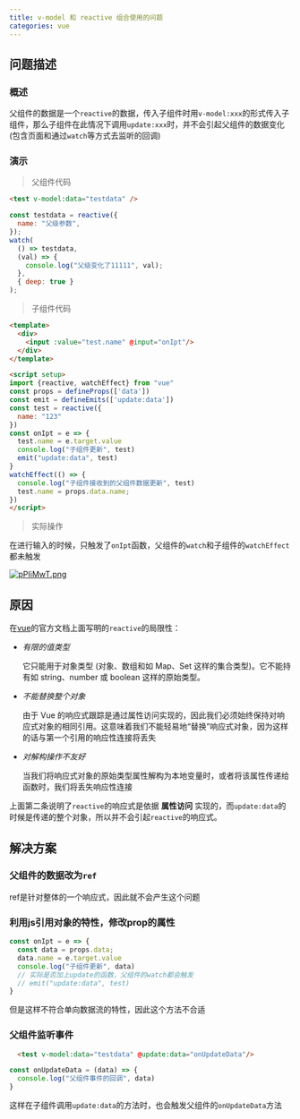 ```yaml
---
title: v-model 和 reactive 组合使用的问题
categories: vue
---
```


## 问题描述

### 概述

父组件的数据是一个`reactive`的数据，传入子组件时用`v-model:xxx`的形式传入子组件，那么子组件在此情况下调用`update:xxx`时，并不会引起父组件的数据变化(包含页面和通过`watch`等方式去监听的回调)

### 演示

> 父组件代码

```html
<test v-model:data="testdata" />
```

```js
const testdata = reactive({
  name: "父级参数",
});
watch(
  () => testdata,
  (val) => {
    console.log("父级变化了11111", val);
  },
  { deep: true }
);
```

> 子组件代码

```html
<template>
  <div>
    <input :value="test.name" @input="onIpt"/>
  </div>
</template>

<script setup>
import {reactive, watchEffect} from "vue"
const props = defineProps(['data'])
const emit = defineEmits(['update:data'])
const test = reactive({
  name: "123"
})
const onIpt = e => {
  test.name = e.target.value
  console.log("子组件更新", test)
  emit("update:data", test)
}
watchEffect(() => {
  console.log("子组件接收到的父组件数据更新", test)
  test.name = props.data.name;
})
</script>
```

> 实际操作

在进行输入的时候，只触发了`onIpt`函数，父组件的`watch`和子组件的`watchEffect`都未触发

[![pPIiMwT.png](https://z1.ax1x.com/2023/09/20/pPIiMwT.png)](https://imgse.com/i/pPIiMwT)


## 原因

在[vue](https://cn.vuejs.org/guide/essentials/reactivity-fundamentals.html#limitations-of-reactive)的官方文档上面写明的`reactive`的局限性：

- *有限的值类型*

  它只能用于对象类型 (对象、数组和如 Map、Set 这样的集合类型)。它不能持有如 string、number 或 boolean 这样的原始类型。

- *不能替换整个对象*

  由于 Vue 的响应式跟踪是通过属性访问实现的，因此我们必须始终保持对响应式对象的相同引用。这意味着我们不能轻易地“替换”响应式对象，因为这样的话与第一个引用的响应性连接将丢失

- *对解构操作不友好*

  当我们将响应式对象的原始类型属性解构为本地变量时，或者将该属性传递给函数时，我们将丢失响应性连接

上面第二条说明了`reactive`的响应式是依据  **属性访问** 实现的，而`update:data`的时候是传递的整个对象，所以并不会引起`reactive`的响应式。

## 解决方案

### 父组件的数据改为`ref`

ref是针对整体的一个响应式，因此就不会产生这个问题

### 利用js引用对象的特性，修改prop的属性

``` js
const onIpt = e => {
  const data = props.data;
  data.name = e.target.value
  console.log("子组件更新", data)
  // 实际是否加上update的函数，父组件的watch都会触发
  // emit("update:data", test)
}
```

但是这样不符合单向数据流的特性，因此这个方法不合适

### 父组件监听事件

``` html
  <test v-model:data="testdata" @update:data="onUpdateData"/>
```

``` js
const onUpdateData = (data) => {
  console.log("父组件事件的回调", data)
}
```

这样在子组件调用`update:data`的方法时，也会触发父组件的`onUpdateData`方法